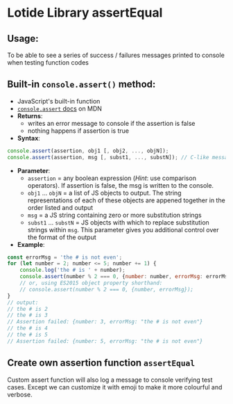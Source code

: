 # Lotide Library assertEqual
## Usage:
To be able to see a series of success / failures messages printed to console when testing function codes

## Built-in `console.assert()` method:
* JavaScript's built-in function
* [`console.assert` docs](https://developer.mozilla.org/en-US/docs/Web/API/console/assert) on MDN
* **Returns**:
  * writes an error message to console if the assertion is false
  * nothing happens if assertion is true
* **Syntax**:
```JavaScript
console.assert(assertion, obj1 [, obj2, ..., objN]);
console.assert(assertion, msg [, subst1, ..., substN]); // C-like message formatting
```
* **Parameter**:
  * `assertion` = any boolean expression (*Hint*: use comparison operators). If assertion is false, the msg is written to the console.
  * `obj1` ... `objN` = a list of JS objects to output. The string representations of each of these objects are appened together in the order listed and output
  * `msg` = a JS string containing zero or more substitution strings
  * `subst1` ... `substN` = JS objects with which to replace substitution strings within `msg`. This parameter gives you additional control over the format of the output
* **Example**:
```Javascript
const errorMsg = 'the # is not even';
for (let number = 2; number <= 5; number += 1) {
    console.log('the # is ' + number);
    console.assert(number % 2 === 0, {number: number, errorMsg: errorMsg});
    // or, using ES2015 object property shorthand:
    // console.assert(number % 2 === 0, {number, errorMsg});
}
// output:
// the # is 2
// the # is 3
// Assertion failed: {number: 3, errorMsg: "the # is not even"}
// the # is 4
// the # is 5
// Assertion failed: {number: 5, errorMsg: "the # is not even"}
```
## Create own assertion function `assertEqual`
Custom assert function will also log a message to console verifying test cases. Except we can customize it with emoji to make it more colourful and verbose.